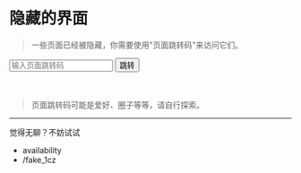 # 隐藏的界面

> 一些页面已经被隐藏，你需要使用"页面跳转码"来访问它们。
<script setup>
import { onMounted } from 'vue'

onMounted(() => {
    function loadtoavailability() {
        var res = confirm("你确定要跳转到这个页面吗？这个页面的维护者与当前页面的维护者不同，可能会引起舒适或不适。")
        if(res) {
            window.location.href = "/availability"
        }
    }
    window.mapping = {
        "furry":"/_furry_fusion",
        "availability":loadtoavailability,
    }
    window.run_mapping = (value) => {
        if(value.startsWith("/")) {
            window.location.href = value
        }
        var val = mapping[value]
        if (val) {
            document.getElementById('result').style.visibility = "hidden"
            // check if it is a function
            if (typeof val === 'function') {
                val()
            } else {
                window.location.href = val
            }
        } else {
            document.getElementById('result').style.visibility = "visible"
        }
    }
})
</script>
<ClientOnly>
    <input type="text" placeholder="输入页面跳转码" id="code"/>
    <button onclick="run_mapping(document.getElementById('code').value)">跳转</button>
    <p id="result" style="color: red;visibility: collapse;">跳转码错误</p>
</ClientOnly>

> 页面跳转码可能是爱好、圈子等等，请自行探索。

---

觉得无聊？不妨试试

- availability
- /fake_1cz



